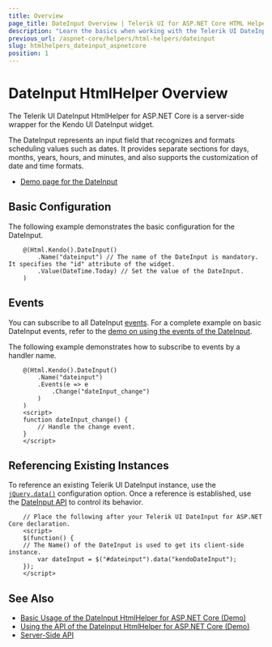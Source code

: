 ```yaml
---
title: Overview
page_title: DateInput Overview | Telerik UI for ASP.NET Core HTML Helpers
description: "Learn the basics when working with the Telerik UI DateInput HtmlHelper for ASP.NET Core (MVC 6 or ASP.NET Core MVC)."
previous_url: /aspnet-core/helpers/html-helpers/dateinput
slug: htmlhelpers_dateinput_aspnetcore
position: 1
---
```


# DateInput HtmlHelper Overview

The Telerik UI DateInput HtmlHelper for ASP.NET Core is a server-side wrapper for the Kendo UI DateInput widget.

The DateInput represents an input field that recognizes and formats scheduling values such as dates. It provides separate sections for days, months, years, hours, and minutes, and also supports the customization of date and time formats.

* [Demo page for the DateInput](https://demos.telerik.com/aspnet-core/dateinput/index)

## Basic Configuration

The following example demonstrates the basic configuration for the DateInput.

```
    @(Html.Kendo().DateInput()
        .Name("dateinput") // The name of the DateInput is mandatory. It specifies the "id" attribute of the widget.
        .Value(DateTime.Today) // Set the value of the DateInput.
    )
```

## Events

You can subscribe to all DateInput [events](http://docs.telerik.com/kendo-ui/api/javascript/ui/dateinput#events). For a complete example on basic DateInput events, refer to the [demo on using the events of the DateInput](https://demos.telerik.com/aspnet-core/dateinput/events).

The following example demonstrates how to subscribe to events by a handler name.

```
    @(Html.Kendo().DateInput()
        .Name("dateinput")
        .Events(e => e
            .Change("dateInput_change")
        )
    )
    <script>
    function dateInput_change() {
        // Handle the change event.
    }
    </script>
```

## Referencing Existing Instances

To reference an existing Telerik UI DateInput instance, use the [`jQuery.data()`](http://api.jquery.com/jQuery.data/) configuration option. Once a reference is established, use the [DateInput API](http://docs.telerik.com/kendo-ui/api/javascript/ui/dateinput#methods) to control its behavior.

        // Place the following after your Telerik UI DateInput for ASP.NET Core declaration.
        <script>
        $(function() {
        // The Name() of the DateInput is used to get its client-side instance.
            var dateInput = $("#dateinput").data("kendoDateInput");
        });
        </script>

## See Also

* [Basic Usage of the DateInput HtmlHelper for ASP.NET Core (Demo)](https://demos.telerik.com/aspnet-core/dateinput/index)
* [Using the API of the DateInput HtmlHelper for ASP.NET Core (Demo)](https://demos.telerik.com/aspnet-core/dateinput/api)
* [Server-Side API](/api/dateinput)
